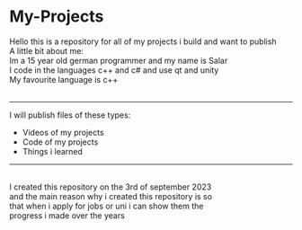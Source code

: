# My-Projects

Hello this is a repository for all of my projects i build and want to publish
<br>
A little bit about me:
<br>Im a 15 year old german programmer and my name is Salar <br>
I code in the languages c++ and c# and use qt and unity<br>
My favourite language is c++
<br> <br>
<hr>
I will publish files of these types:
<ul>
  <li>Videos of my projects</li>
  <li>Code of my projects</li>
  <li>Things i learned</li>
</ul>

<hr>

<br>
I created this repository on the 3rd of september 2023 <br>
and the main reason why i created this repository is so <br>
that when i apply for jobs or uni i can show them the <br>
progress i made over the years

